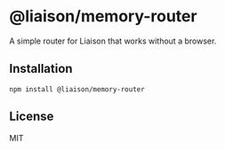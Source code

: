# @liaison/memory-router

A simple router for Liaison that works without a browser.

## Installation

```
npm install @liaison/memory-router
```

## License

MIT
